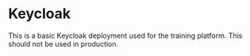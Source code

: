 # Keycloak

This is a basic Keycloak deployment used for the training platform. This should not be used in production.

